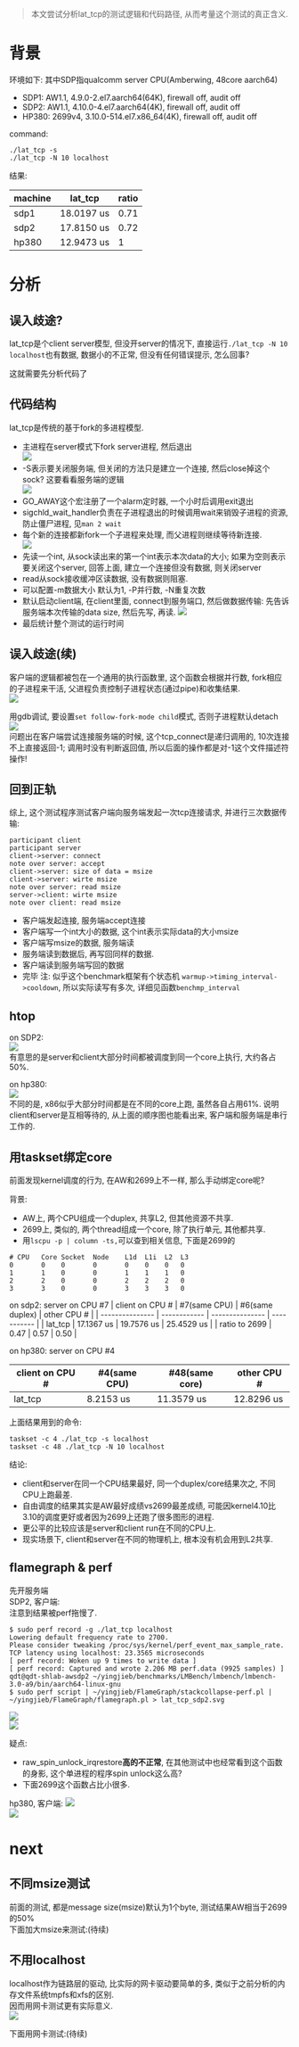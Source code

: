 

>本文尝试分析lat_tcp的测试逻辑和代码路径, 从而考量这个测试的真正含义.

# 背景
环境如下: 其中SDP指qualcomm server CPU(Amberwing, 48core aarch64)
* SDP1: AW1.1, 4.9.0-2.el7.aarch64(64K), firewall off, audit off
* SDP2: AW1.1, 4.10.0-4.el7.aarch64(4K), firewall off, audit off
* HP380: 2699v4, 3.10.0-514.el7.x86_64(4K), firewall off, audit off

command:
```shell
./lat_tcp -s
./lat_tcp -N 10 localhost
```
结果:

| machine | lat_tcp    | ratio |
| ------- | ---------- | ----- |
| sdp1    | 18.0197 us | 0.71  |
| sdp2    | 17.8150 us | 0.72  |
| hp380   | 12.9473 us | 1     |

# 分析
## 误入歧途?
lat_tcp是个client server模型, 但没开server的情况下, 直接运行`./lat_tcp -N 10 localhost`也有数据, 数据小的不正常, 但没有任何错误提示, 怎么回事?

这就需要先分析代码了

## 代码结构
lat_tcp是传统的基于fork的多进程模型.
* 主进程在server模式下fork server进程, 然后退出  
![](img/profiling_lmbench之lat_tcp分析_20221024151158.png)  
* -S表示要关闭服务端, 但关闭的方法只是建立一个连接, 然后close掉这个sock? 这要看看服务端的逻辑  
![](img/profiling_lmbench之lat_tcp分析_20221024151234.png)  
* GO_AWAY这个宏注册了一个alarm定时器, 一个小时后调用exit退出
* sigchld_wait_handler负责在子进程退出的时候调用wait来销毁子进程的资源, 防止僵尸进程, 见`man 2 wait`
* 每个新的连接都新fork一个子进程来处理, 而父进程则继续等待新连接.  
![](img/profiling_lmbench之lat_tcp分析_20221024151327.png)  
* 先读一个int, 从sock读出来的第一个int表示本次data的大小; 如果为空则表示要关闭这个server, 回答上面, 建立一个连接但没有数据, 则关闭server
* read从sock接收缓冲区读数据, 没有数据则阻塞. 
* 可以配置-m数据大小 默认为1, -P并行数, -N重复次数
* 默认启动client端, 在client里面, connect到服务端口, 然后做数据传输: 先告诉服务端本次传输的data size, 然后先写, 再读.
![](img/profiling_lmbench之lat_tcp分析_20221024151347.png)  
* 最后统计整个测试的运行时间

## 误入歧途(续)
客户端的逻辑都被包在一个通用的执行函数里, 这个函数会根据并行数, fork相应的子进程来干活, 父进程负责控制子进程状态(通过pipe)和收集结果.  
![](img/profiling_lmbench之lat_tcp分析_20221024151409.png)  

用gdb调试, 要设置`set follow-fork-mode child`模式, 否则子进程默认detach  
![](img/profiling_lmbench之lat_tcp分析_20221024151430.png)  
问题出在客户端尝试连接服务端的时候, 这个tcp_connect是递归调用的, 10次连接不上直接返回-1; 调用时没有判断返回值, 所以后面的操作都是对-1这个文件描述符操作!

## 回到正轨
综上, 这个测试程序测试客户端向服务端发起一次tcp连接请求, 并进行三次数据传输:
```sequence
participant client
participant server
client->server: connect
note over server: accept
client->server: size of data = msize
client->server: wirte msize
note over server: read msize
server->client: wirte msize
note over client: read msize
```
* 客户端发起连接, 服务端accept连接
* 客户端写一个int大小的数据, 这个int表示实际data的大小msize
* 客户端写msize的数据, 服务端读
* 服务端读到数据后, 再写回同样的数据.
* 客户端读到服务端写回的数据
* 完毕
注: 似乎这个benchmark框架有个状态机  `warmup->timing_interval->cooldown`, 所以实际读写有多次, 详细见函数`benchmp_interval`

## htop
on SDP2:  
![](img/profiling_lmbench之lat_tcp分析_20221024151538.png)  
有意思的是server和client大部分时间都被调度到同一个core上执行, 大约各占50%.

on hp380:  
![](img/profiling_lmbench之lat_tcp分析_20221024151553.png)  
不同的是, x86似乎大部分时间都是在不同的core上跑, 虽然各自占用61%. 
说明client和server是互相等待的, 从上面的顺序图也能看出来, 客户端和服务端是串行工作的.

## 用taskset绑定core
前面发现kernel调度的行为, 在AW和2699上不一样, 那么手动绑定core呢?

背景: 
* AW上, 两个CPU组成一个duplex, 共享L2, 但其他资源不共享.
* 2699上, 类似的, 两个thread组成一个core, 除了执行单元, 其他都共享.
* 用`lscpu -p | column -ts,`可以查到相关信息, 下面是2699的

```
# CPU   Core Socket  Node    L1d  L1i  L2  L3
0       0    0       0       0    0    0   0
1       1    0       0       1    1    1   0
2       2    0       0       2    2    2   0
3       3    0       0       3    3    3   0
```

on sdp2: server on CPU #7
| client on CPU # | #7(same CPU) | #6(same duplex) | other CPU # |
| --------------- | ------------ | --------------- | ----------- |
| lat_tcp         | 17.1367 us   | 19.7576 us      | 25.4529 us  |
| ratio to 2699   | 0.47         | 0.57            | 0.50        |

on hp380: server on CPU #4

| client on CPU # | #4(same CPU) | #48(same core) | other CPU # |
| --------------- | ------------ | -------------- | ----------- |
| lat_tcp         | 8.2153 us    | 11.3579 us     | 12.8296 us  |

上面结果用到的命令:
```shell
taskset -c 4 ./lat_tcp -s localhost
taskset -c 48 ./lat_tcp -N 10 localhost
```
结论:
* client和server在同一个CPU结果最好, 同一个duplex/core结果次之, 不同CPU上跑最差.
* 自由调度的结果其实是AW最好成绩vs2699最差成绩, 可能因kernel4.10比3.10的调度更好或者因为2699上还跑了很多图形的进程.
* 更公平的比较应该是server和client run在不同的CPU上.
* 现实场景下, client和server在不同的物理机上, 根本没有机会用到L2共享.

## flamegraph & perf
先开服务端  
SDP2, 客户端:  
注意到结果被perf拖慢了.
```shell
$ sudo perf record -g ./lat_tcp localhost
Lowering default frequency rate to 2700.
Please consider tweaking /proc/sys/kernel/perf_event_max_sample_rate.
TCP latency using localhost: 23.3565 microseconds
[ perf record: Woken up 9 times to write data ]
[ perf record: Captured and wrote 2.206 MB perf.data (9925 samples) ]
qdt@qdt-shlab-awsdp2 ~/yingjieb/benchmarks/LMBench/lmbench/lmbench-3.0-a9/bin/aarch64-linux-gnu
$ sudo perf script | ~/yingjieb/FlameGraph/stackcollapse-perf.pl | ~/yingjieb/FlameGraph/flamegraph.pl > lat_tcp_sdp2.svg
```
![](img/profiling_lmbench之lat_tcp分析_20221024152222.png)  
![](img/profiling_lmbench之lat_tcp分析_20221024152230.png)  

疑点: 
* raw_spin_unlock_irqrestore**高的不正常**, 在其他测试中也经常看到这个函数的身影, 这个单进程的程序spin unlock这么高?
* 下面2699这个函数占比小很多.

hp380, 客户端:
![](img/profiling_lmbench之lat_tcp分析_20221024152252.png)  
![](img/profiling_lmbench之lat_tcp分析_20221024152310.png)  

# next
## 不同msize测试
前面的测试, 都是message size(msize)默认为1个byte, 测试结果AW相当于2699的50%  
下面加大msize来测试:(待续)
## 不用localhost
localhost作为链路层的驱动, 比实际的网卡驱动要简单的多, 类似于之前分析的内存文件系统tmpfs和xfs的区别.  
因而用网卡测试更有实际意义.  
![](img/profiling_lmbench之lat_tcp分析_20221024152332.png)  

下面用网卡测试:(待续)